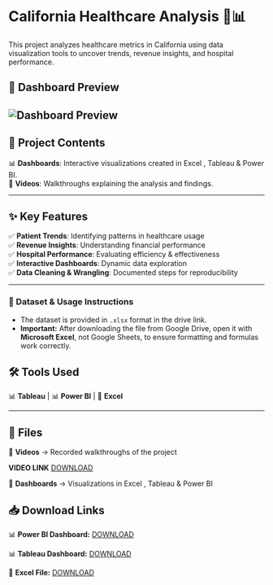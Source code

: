 # California Healthcare Analysis 🏥📊  

This project analyzes healthcare metrics in California using data visualization tools to uncover trends, revenue insights, and hospital performance.  

## 📌 Dashboard Preview  
![Dashboard Preview](https://github.com/wakandamohan1/California-Healthcare-Capacity-Study/blob/main/Screenshot%202025-02-14%20050910.png)  
---

## 🚀 Project Contents  
📊 **Dashboards**: Interactive visualizations created in Excel , Tableau & Power BI.  
🎥 **Videos**: Walkthroughs explaining the analysis and findings.

---

## ✨ Key Features  
✅ **Patient Trends**: Identifying patterns in healthcare usage  
✅ **Revenue Insights**: Understanding financial performance  
✅ **Hospital Performance**: Evaluating efficiency & effectiveness  
✅ **Interactive Dashboards**: Dynamic data exploration  
✅ **Data Cleaning & Wrangling**: Documented steps for reproducibility  

---
### 📂 Dataset & Usage Instructions
- The dataset is provided in `.xlsx` format in the drive link.
- **Important:** After downloading the file from Google Drive, open it with **Microsoft Excel**, not Google Sheets, to ensure formatting and formulas work correctly.

## 🛠 Tools Used  
📊 **Tableau** | 📊 **Power BI** | 📑 **Excel**  

---

## 📂 Files  

🔹 **Videos** → Recorded walkthroughs of the project  

**VIDEO LINK** [DOWNLOAD](https://drive.google.com/file/d/1_AmGB82Uw5VNWRKan0q96krT3r4pXIlJ/view?usp=drive_link)  

🔹 **Dashboards** → Visualizations in Excel , Tableau & Power BI  

## 📥 Download Links  

📊 **Power BI Dashboard:** [DOWNLOAD](https://drive.google.com/file/d/1q6Xzme3LUMQF9oUquyoOkPpPhIf-7s5A/view?usp=drive_link)  

📊 **Tableau Dashboard:** [DOWNLOAD](https://drive.google.com/file/d/1rmt2apO2RGorHtTpxDF-fF7OkJqnU4Qj/view?usp=drive_link)   

📑 **Excel File:** [DOWNLOAD](https://drive.google.com/file/d/1cfcjIZh4OGnVsjoIXTv0hPUkTghUi4_a/view?usp=drive_link)   

